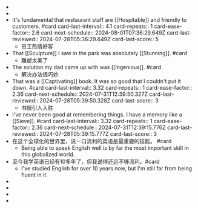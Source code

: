 -
-
- It's fundamental that restaurant staff are [[Hospitable]] and friendly to customers. #card
  card-last-interval:: 4.1
  card-repeats:: 1
  card-ease-factor:: 2.6
  card-next-schedule:: 2024-08-01T07:36:29.649Z
  card-last-reviewed:: 2024-07-28T05:36:29.649Z
  card-last-score:: 5
	- 员工热情好客
- That [[Sculpture]] I saw in the park was absolutely [[Stunning]]. #card
	- 雕塑太美了
- The solution my dad came up with was [[Ingenious]]. #card
	- 解决办法很巧妙
- That was a [[Captivating]] book. It was so good that I couldn't put it down. #card
  card-last-interval:: 3.32
  card-repeats:: 1
  card-ease-factor:: 2.36
  card-next-schedule:: 2024-07-31T12:39:50.327Z
  card-last-reviewed:: 2024-07-28T05:39:50.328Z
  card-last-score:: 3
	- 书很引人入胜
- I've never been good at remembering things. I have a memory like a [[Sieve]]. #card
  card-last-interval:: 3.32
  card-repeats:: 1
  card-ease-factor:: 2.36
  card-next-schedule:: 2024-07-31T12:39:15.776Z
  card-last-reviewed:: 2024-07-28T05:39:15.777Z
  card-last-score:: 3
- 在这个全球化的世界里，说一口流利的英语是最重要的技能。 #card
	- Being able to speak English well is by far the most important skill in this globalized world.
- 至今我学英语已经有10多年了，但我说得还远不够流利。#card
	- I've studied English for over 10 years now, but I'm still far from being fluent in it.
-
-
-
-